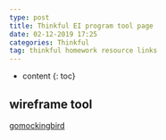 ```yaml
---
type: post
title: Thinkful EI program tool page
date: 02-12-2019 17:25
categories: Thinkful
tag: thinkful homework resource links
---
```


* content
{: toc}

## wireframe tool 
[gomockingbird](https://gomockingbird.com/home)
